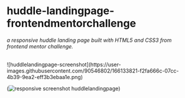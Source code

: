 ﻿# huddle-landingpage-frontendmentorchallenge
<h6>a responsive huddle landing page built with HTML5 and CSS3 from frontend mentor challenge.</h6>
![huddlelandingpage-screenshot](https://user-images.githubusercontent.com/90546802/166133821-f2fa666c-07cc-4b39-9ea2-eff3b3ebaa1e.png)

(![responsive screenshot huddlelandingpage](https://user-images.githubusercontent.com/90546802/166133792-3211c463-e6b0-42a6-9304-687c13a8c594.png))
